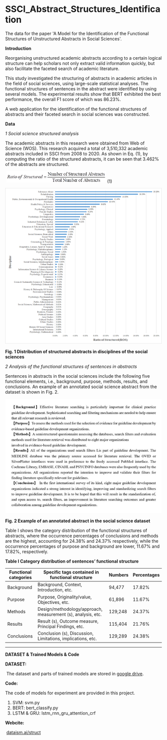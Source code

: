 # SSCI_Abstract_Structures_Identification

The data for the paper 'A Model for the Identification of the Functional Structures of Unstructured Abstracts in Social Sciences'.



**Introduction**

Reorganising unstructured academic abstracts according to a certain logical structure can help scholars not only  extract valid information quickly, but also facilitate the faceted search of academic literature.

This study investigated the structuring of abstracts in academic articles in the field of social sciences, using large-scale statistical analyses. The functional structures of sentences in the abstract  were identified  by using several models. The experimental results show that BERT exhibited the best performance, the overall F1 score of which was 86.23%.

A web application for the identification of the functional structures of abstracts and their faceted search in social sciences was constructed.



**Data**

*1 Social science structured analysis*

The academic abstracts in this research were obtained from Web of Science (WOS).  This research acquired a total of 3,510,332 academic abstracts included in SSCI from 2008 to 2020.  As shown in Eq. (1), by computing the ratio of the structured abstracts, it can be seen that 3.462% of the abstracts are structured. 

​									<img src="image/clip_image002.png" alt="img" style="zoom:67%;" />          (1) 

<img src="image/clip_image004.png" alt="img" style="zoom: 80%;" />

**Fig. 1 Distribution of structured abstracts in disciplines of the social sciences**

 

*2 Analysis of the functional structures of sentences in abstracts*

Sentences in abstracts in the social sciences include the following five functional elements, i.e., background, purpose, methods, results, and conclusions. An example of an annotated social science abstract from the dataset is shown in Fig. 2.

![](image/clip_image006.jpg)

**Fig. 2 Example of an annotated abstract in the social science dataset**

Table Ⅰ shows the category distribution of the functional structures of abstracts, where the occurrence percentages of conclusions and methods are the highest, accounting for 24.38% and 24.37% respectively, while the occurrence percentages of purpose and background are lower, 11.67% and 17.82%, respectively.

**Table Ⅰ Category distribution of sentences’ functional structure**

| Functional categories | Specific tags contained in functional structure              | Numbers | Percentages |
| --------------------- | ------------------------------------------------------------ | ------- | ----------- |
| Background            | Background, Context, Introduction, etc.                      | 94,477  | 17.82%      |
| Purpose               | Purpose, Originality/value, Objectives, etc.                 | 61,896  | 11.67%      |
| Methods               | Design/methodology/approach, measurement (s), analysis, etc. | 129,248 | 24.37%      |
| Results               | Result (s), Outcome measure, Principal Findings, etc.        | 115,404 | 21.76%      |
| Conclusions           | Conclusion (s), Discussion, Limitations, implications, etc.  | 129,289 | 24.38%      |

------

**DATASET & Trained Models & Code**

**DATASET:**

​        The dataset and parts of trained models are stored in [google drive](https://drive.google.com/drive/folders/1XKtxUvnAhrLLWNZO0WKCqifMuTFkOIxe?usp=sharing).

**Code:**

The code of models for experiment are provided in this project.

1. SVM: svm.py
2. BERT: bert_classify.py
3. LSTM & GRU: lstm_rnn_gru_attention_crf

**Webcite:**

​        [dataism.ai/struct](http://dataism.ai:6001/struct)

